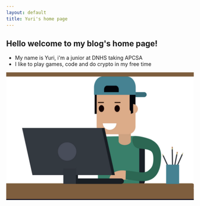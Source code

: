 ```yaml
---
layout: default
title: Yuri's home page
---
```



## Hello welcome to my blog's home page!
- My name is Yuri, i'm a junior at DNHS taking APCSA
- I like to play games, code and do crypto in my free time

![](./images/computer.png)



